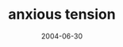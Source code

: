 ---
layout: base.njk
title : 'anxious tension' 
view_title : 'anxious tension' 
year : '2004' 
date : '2004-06-30' 
img_file : '/drawing/anxioustension2.png' 
html_file : 'anxioustension' 
next_html : 'doyouthinkso.html' 
year_order : '111' 
permalink : "title/{{html_file}}.html"
---